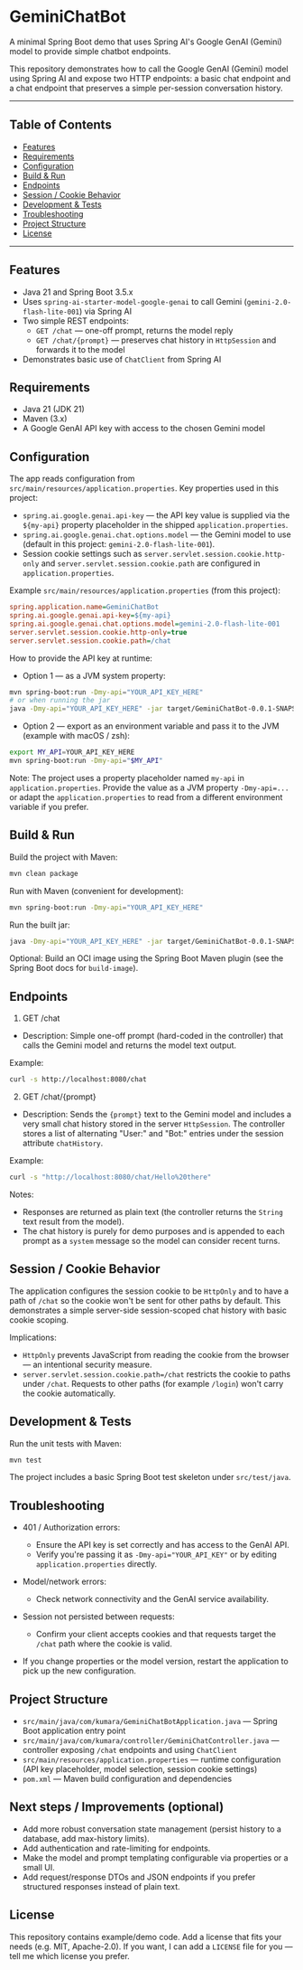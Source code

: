 # GeminiChatBot

A minimal Spring Boot demo that uses Spring AI's Google GenAI (Gemini) model to provide simple chatbot endpoints.

This repository demonstrates how to call the Google GenAI (Gemini) model using Spring AI and expose two HTTP endpoints: a basic chat endpoint and a chat endpoint that preserves a simple per-session conversation history.

---

## Table of Contents

- [Features](#features)
- [Requirements](#requirements)
- [Configuration](#configuration)
- [Build & Run](#build--run)
- [Endpoints](#endpoints)
- [Session / Cookie Behavior](#session--cookie-behavior)
- [Development & Tests](#development--tests)
- [Troubleshooting](#troubleshooting)
- [Project Structure](#project-structure)
- [License](#license)

---

## Features

- Java 21 and Spring Boot 3.5.x
- Uses `spring-ai-starter-model-google-genai` to call Gemini (`gemini-2.0-flash-lite-001`) via Spring AI
- Two simple REST endpoints:
    - `GET /chat` — one-off prompt, returns the model reply
    - `GET /chat/{prompt}` — preserves chat history in `HttpSession` and forwards it to the model
- Demonstrates basic use of `ChatClient` from Spring AI

## Requirements

- Java 21 (JDK 21)
- Maven (3.x)
- A Google GenAI API key with access to the chosen Gemini model

## Configuration

The app reads configuration from `src/main/resources/application.properties`. Key properties used in this project:

- `spring.ai.google.genai.api-key` — the API key value is supplied via the `${my-api}` property placeholder in the shipped `application.properties`.
- `spring.ai.google.genai.chat.options.model` — the Gemini model to use (default in this project: `gemini-2.0-flash-lite-001`).
- Session cookie settings such as `server.servlet.session.cookie.http-only` and `server.servlet.session.cookie.path` are configured in `application.properties`.

Example `src/main/resources/application.properties` (from this project):

```ini
spring.application.name=GeminiChatBot
spring.ai.google.genai.api-key=${my-api}
spring.ai.google.genai.chat.options.model=gemini-2.0-flash-lite-001
server.servlet.session.cookie.http-only=true
server.servlet.session.cookie.path=/chat
```

How to provide the API key at runtime:

- Option 1 — as a JVM system property:

```bash
mvn spring-boot:run -Dmy-api="YOUR_API_KEY_HERE"
# or when running the jar
java -Dmy-api="YOUR_API_KEY_HERE" -jar target/GeminiChatBot-0.0.1-SNAPSHOT.jar
```

- Option 2 — export as an environment variable and pass it to the JVM (example with macOS / zsh):

```bash
export MY_API=YOUR_API_KEY_HERE
mvn spring-boot:run -Dmy-api="$MY_API"
```

Note: The project uses a property placeholder named `my-api` in `application.properties`. Provide the value as a JVM property `-Dmy-api=...` or adapt the `application.properties` to read from a different environment variable if you prefer.

## Build & Run

Build the project with Maven:

```bash
mvn clean package
```

Run with Maven (convenient for development):

```bash
mvn spring-boot:run -Dmy-api="YOUR_API_KEY_HERE"
```

Run the built jar:

```bash
java -Dmy-api="YOUR_API_KEY_HERE" -jar target/GeminiChatBot-0.0.1-SNAPSHOT.jar
```

Optional: Build an OCI image using the Spring Boot Maven plugin (see the Spring Boot docs for `build-image`).

## Endpoints

1) GET /chat

- Description: Simple one-off prompt (hard-coded in the controller) that calls the Gemini model and returns the model text output.

Example:

```bash
curl -s http://localhost:8080/chat
```

2) GET /chat/{prompt}

- Description: Sends the `{prompt}` text to the Gemini model and includes a very small chat history stored in the server `HttpSession`. The controller stores a list of alternating "User:" and "Bot:" entries under the session attribute `chatHistory`.

Example:

```bash
curl -s "http://localhost:8080/chat/Hello%20there"
```

Notes:
- Responses are returned as plain text (the controller returns the `String` text result from the model).
- The chat history is purely for demo purposes and is appended to each prompt as a `system` message so the model can consider recent turns.

## Session / Cookie Behavior

The application configures the session cookie to be `HttpOnly` and to have a path of `/chat` so the cookie won't be sent for other paths by default. This demonstrates a simple server-side session-scoped chat history with basic cookie scoping.

Implications:
- `HttpOnly` prevents JavaScript from reading the cookie from the browser — an intentional security measure.
- `server.servlet.session.cookie.path=/chat` restricts the cookie to paths under `/chat`. Requests to other paths (for example `/login`) won't carry the cookie automatically.

## Development & Tests

Run the unit tests with Maven:

```bash
mvn test
```

The project includes a basic Spring Boot test skeleton under `src/test/java`.

## Troubleshooting

- 401 / Authorization errors:
    - Ensure the API key is set correctly and has access to the GenAI API.
    - Verify you're passing it as `-Dmy-api="YOUR_API_KEY"` or by editing `application.properties` directly.

- Model/network errors:
    - Check network connectivity and the GenAI service availability.

- Session not persisted between requests:
    - Confirm your client accepts cookies and that requests target the `/chat` path where the cookie is valid.

- If you change properties or the model version, restart the application to pick up the new configuration.

## Project Structure

- `src/main/java/com/kumara/GeminiChatBotApplication.java` — Spring Boot application entry point
- `src/main/java/com/kumara/controller/GeminiChatController.java` — controller exposing `/chat` endpoints and using `ChatClient`
- `src/main/resources/application.properties` — runtime configuration (API key placeholder, model selection, session cookie settings)
- `pom.xml` — Maven build configuration and dependencies

## Next steps / Improvements (optional)

- Add more robust conversation state management (persist history to a database, add max-history limits).
- Add authentication and rate-limiting for endpoints.
- Make the model and prompt templating configurable via properties or a small UI.
- Add request/response DTOs and JSON endpoints if you prefer structured responses instead of plain text.

## License

This repository contains example/demo code. Add a license that fits your needs (e.g. MIT, Apache-2.0). If you want, I can add a `LICENSE` file for you — tell me which license you prefer.
